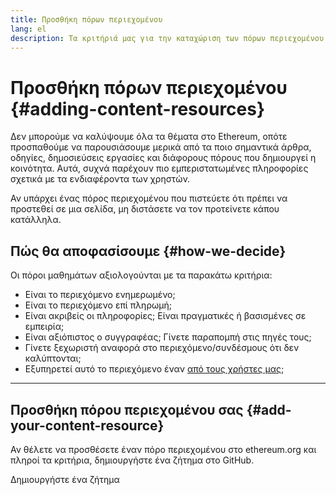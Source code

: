 ```yaml
---
title: Προσθήκη πόρων περιεχομένου
lang: el
description: Τα κριτήριά μας για την καταχώριση των πόρων περιεχομένου στο ethereum.org
---
```


# Προσθήκη πόρων περιεχομένου {#adding-content-resources}

Δεν μπορούμε να καλύψουμε όλα τα θέματα στο Ethereum, οπότε προσπαθούμε να παρουσιάσουμε μερικά από τα ποιο σημαντικά άρθρα, οδηγίες, δημοσιεύσεις εργασίες και διάφορους πόρους που δημιουργεί η κοινότητα. Αυτά, συχνά παρέχουν πιο εμπεριστατωμένες πληροφορίες σχετικά με τα ενδιαφέροντα των χρηστών.

Αν υπάρχει ένας πόρος περιεχομένου που πιστεύετε ότι πρέπει να προστεθεί σε μια σελίδα, μη διστάσετε να τον προτείνετε κάπου κατάλληλα.

## Πώς θα αποφασίσουμε {#how-we-decide}

Οι πόροι μαθημάτων αξιολογούνται με τα παρακάτω κριτήρια:

- Είναι το περιεχόμενο ενημερωμένο;
- Είναι το περιεχόμενο επί πληρωμή;
- Είναι ακριβείς οι πληροφορίες; Είναι πραγματικές ή βασισμένες σε εμπειρία;
- Είναι αξιόπιστος ο συγγραφέας; Γίνετε παραπομπή στις πηγές τους;
- Γίνετε ξεχωριστή αναφορά στο περιεχόμενο/συνδέσμους ότι δεν καλύπτονται;
- Εξυπηρετεί αυτό το περιεχόμενο έναν [από τους χρήστες μας](https://www.notion.so/efdn/Ethereum-org-User-Persona-Memo-b44dc1e89152457a87ba872b0dfa366c);

---

## Προσθήκη πόρου περιεχομένου σας {#add-your-content-resource}

Αν θέλετε να προσθέσετε έναν πόρο περιεχομένου στο ethereum.org και πληροί τα κριτήρια, δημιουργήστε ένα ζήτημα στο GitHub.

<ButtonLink to="https://github.com/ethereum/ethereum-org-website/issues/new?assignees=&labels=Type%3A+Feature&template=feature_request.yaml&title=">
  Δημιουργήστε ένα ζήτημα
</ButtonLink>
